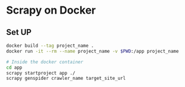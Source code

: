 # Scrapy on Docker

## Set UP

```sh
docker build --tag project_name .
docker run -it --rm --name project_name -v $PWD:/app project_name

# Inside the docker container
cd app
scrapy startproject app ./
scrapy genspider crawler_name target_site_url
```
